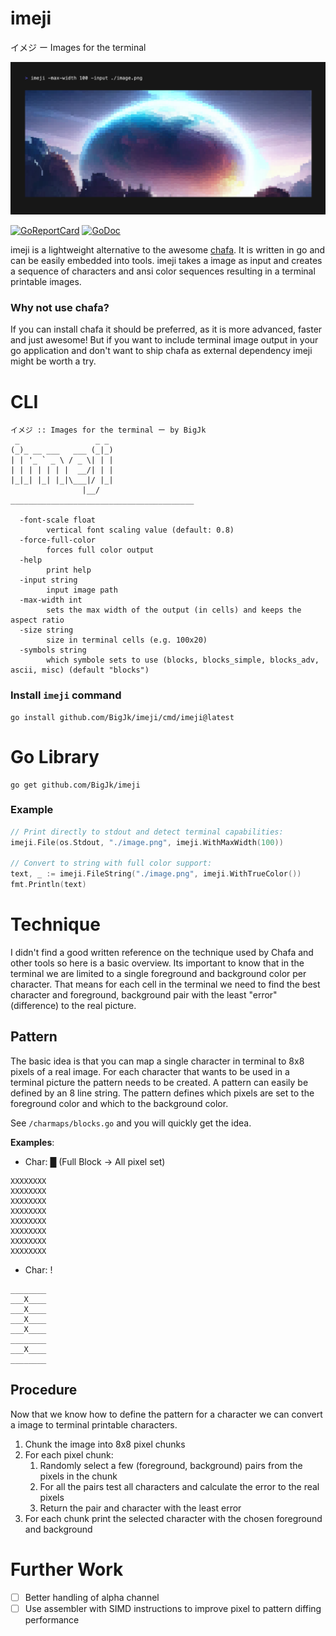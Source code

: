 # imeji

イメジ ー Images for the terminal

![demo](./github/screenshot.png)

[![GoReportCard](https://goreportcard.com/badge/github.com/BigJk/imeji)](https://goreportcard.com/report/github.com/BigJk/imeji) [![GoDoc](https://godoc.org/github.com/golang/gddo?status.svg)](https://pkg.go.dev/github.com/BigJk/imeji)

imeji is a lightweight alternative to the awesome [chafa](https://hpjansson.org/chafa/). It is written in go and can be easily embedded into tools. imeji takes a image as input and creates a sequence of characters and ansi color sequences resulting in a terminal printable images.

### Why not use chafa?

If you can install chafa it should be preferred, as it is more advanced, faster and just awesome! But if you want to include terminal image output in your go application and don't want to ship chafa as external dependency imeji might be worth a try.

# CLI

```
イメジ :: Images for the terminal ー by BigJk
 _                 _ _
(_)_ __ ___   ___ (_|_)
| | '_ ` _ \ / _ \| | |
| | | | | | |  __/| | |
|_|_| |_| |_|\___|/ |_|
                |__/
_________________________________________

  -font-scale float
    	vertical font scaling value (default: 0.8)
  -force-full-color
    	forces full color output
  -help
    	print help
  -input string
    	input image path
  -max-width int
    	sets the max width of the output (in cells) and keeps the aspect ratio
  -size string
    	size in terminal cells (e.g. 100x20)
  -symbols string
    	which symbole sets to use (blocks, blocks_simple, blocks_adv, ascii, misc) (default "blocks")
```

### Install ``imeji`` command

```
go install github.com/BigJk/imeji/cmd/imeji@latest
```

# Go Library

```
go get github.com/BigJk/imeji
```

### Example

```go
// Print directly to stdout and detect terminal capabilities:
imeji.File(os.Stdout, "./image.png", imeji.WithMaxWidth(100))

// Convert to string with full color support:
text, _ := imeji.FileString("./image.png", imeji.WithTrueColor())
fmt.Println(text)
```

# Technique

I didn't find a good written reference on the technique used by Chafa and other tools so here is a basic overview. Its important to know that in the terminal we are limited to a single foreground and background color per character. That means for each cell in the terminal we need to find the best character and foreground, background pair with the least "error" (difference) to the real picture.

## Pattern

The basic idea is that you can map a single character in terminal to 8x8 pixels of a real image. For each character that wants to be used in a terminal picture the pattern needs to be created. A pattern can easily be defined by an 8 line string. The pattern defines which pixels are set to the foreground color and which to the background color.

See ``/charmaps/blocks.go`` and you will quickly get the idea.

**Examples**: 

- Char: █ (Full Block -> All pixel set)

```
XXXXXXXX
XXXXXXXX
XXXXXXXX
XXXXXXXX
XXXXXXXX
XXXXXXXX
XXXXXXXX
XXXXXXXX
```

- Char: !

```
________
___X____
___X____
___X____
___X____
________
___X____
________
```

## Procedure

Now that we know how to define the pattern for a character we can convert a image to terminal printable characters.

1. Chunk the image into 8x8 pixel chunks
2. For each pixel chunk:
   1. Randomly select a few (foreground, background) pairs from the pixels in the chunk
   2. For all the pairs test all characters and calculate the error to the real pixels
   3. Return the pair and character with the least error
3. For each chunk print the selected character with the chosen foreground and background

# Further Work

- [ ] Better handling of alpha channel
- [ ] Use assembler with SIMD instructions to improve pixel to pattern diffing performance